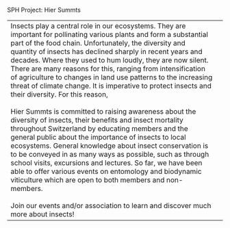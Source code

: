 SPH Project: Hier Summts
<table><tbody><tr><td>Insects play a central role in our ecosystems. They are important for pollinating various plants and form a substantial part of the food chain. Unfortunately, the diversity and quantity of insects has declined sharply in recent years and decades. Where they used to hum loudly, they are now silent. There are many reasons for this, ranging from intensification of agriculture to changes in land use patterns to the increasing threat of climate change. It is imperative to protect insects and their diversity. For this reason, <br/>
<br/>
Hier Summts is committed to raising awareness about the diversity of insects, their benefits and insect mortality throughout Switzerland by educating members and the general public about the importance of insects to local ecosystems. General knowledge about insect conservation is to be conveyed in as many ways as possible, such as through school visits, excursions and lectures. So far, we have been able to offer various events on entomology and biodynamic viticulture which are open to both members and non-members.<br/>
<br/>
Join our events and/or association to learn and discover much more about insects!</td><td></td></tr></tbody></table>

  
